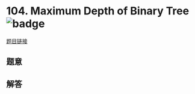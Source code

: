 # 104. Maximum Depth of Binary Tree ![badge](https://img.shields.io/badge/-easy-green?style=flat-square)

[题目链接](https://leetcode.com/problems/maximum-depth-of-binary-tree)

## 题意

## 解答

